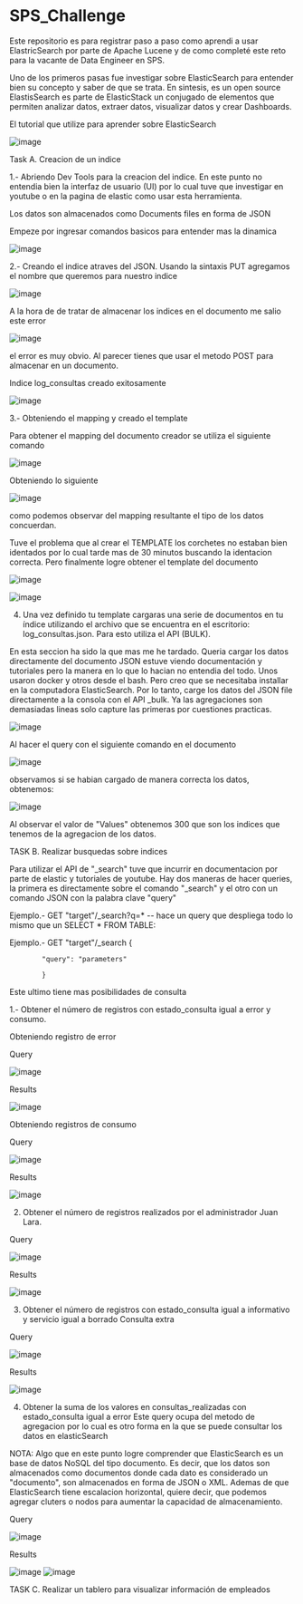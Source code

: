 # SPS_Challenge
Este repositorio es para registrar paso a paso como aprendi a usar ElastricSearch por parte de Apache Lucene y de como completé este reto para la vacante de Data Engineer en SPS.

Uno de los primeros pasas fue investigar sobre ElasticSearch para entender bien su concepto y saber de que se trata. 
En sintesis, es un open source ElastisSearch es parte de ElasticStack un conjugado de elementos que permiten analizar datos, extraer datos, visualizar datos y crear Dashboards.

El tutorial que utilize para aprender sobre ElasticSearch 


![image](https://user-images.githubusercontent.com/101696287/185002165-ed8dd51a-0f16-415b-97c0-551a16cc415b.png)



Task A. Creacion de un indice

1.- Abriendo Dev Tools para la creacion del indice. En este punto no entendia bien la interfaz de usuario (UI) por lo cual tuve que investigar en youtube o en la pagina de elastic como usar esta herramienta.

Los datos son almacenados como Documents files en forma de JSON

Empeze por ingresar comandos basicos para entender mas la dinamica 


![image](https://user-images.githubusercontent.com/101696287/185001578-bf7e02ea-86c3-4c75-bed4-457f667fa603.png)



2.- Creando el indice atraves del JSON. Usando la sintaxis PUT agregamos el nombre que queremos para nuestro indice 


![image](https://user-images.githubusercontent.com/101696287/185001976-11e8c186-019f-41e2-a6f2-c3e3b126e4b6.png)


A la hora de de tratar de almacenar los indices en el documento me salio este error 

![image](https://user-images.githubusercontent.com/101696287/185002504-df3a7f76-c52d-4190-8ec3-2219c136ad57.png)

el error es muy obvio. Al parecer tienes que usar el metodo POST para almacenar en un documento.

Indice log_consultas creado exitosamente 

![image](https://user-images.githubusercontent.com/101696287/185002814-7c5ea1d8-d6f5-44c5-8bea-adb6059a0d97.png)

3.- Obteniendo el mapping y creado el template

Para obtener el mapping del documento creador se utiliza el siguiente comando

![image](https://user-images.githubusercontent.com/101696287/185007222-8fcf2574-4d6e-4cf3-94c4-deff3d69194d.png)

Obteniendo lo siguiente 

![image](https://user-images.githubusercontent.com/101696287/185007294-088b9f5b-16c3-4579-bd1c-ddb8eb99eb0f.png)


como podemos observar del mapping resultante el tipo de los datos concuerdan.

Tuve el problema que al crear el TEMPLATE los corchetes no estaban bien identados por lo cual tarde mas de 30 minutos buscando la identacion correcta. Pero finalmente logre obtener el template del documento

![image](https://user-images.githubusercontent.com/101696287/185009476-b3d657d1-61ba-49da-9d43-06504339c2b8.png)

![image](https://user-images.githubusercontent.com/101696287/185009519-0f422a98-d8da-420b-bf54-ecbbf01f5352.png)

4. Una vez definido tu template cargaras una serie de documentos en tu índice utilizando el archivo que se encuentra en el escritorio: log_consultas.json. Para esto utiliza el API (BULK).

En esta seccion ha sido la que mas me he tardado. Queria cargar los datos directamente del documento JSON estuve viendo documentación y tutoriales pero la manera en lo que lo hacian no entendia del todo. Unos usaron docker y otros desde el bash. Pero creo que se necesitaba installar en la computadora ElasticSearch. Por lo tanto, carge los datos del JSON file directamente a la consola con el API _bulk. Ya las agregaciones son demasiadas lineas solo capture las primeras por cuestiones practicas. 

![image](https://user-images.githubusercontent.com/101696287/185020651-1ea55a2a-07ee-4ea4-beba-6326569eae43.png)

Al hacer el query con el siguiente comando en el documento  

![image](https://user-images.githubusercontent.com/101696287/185020753-eb3e1561-b97b-4670-b02a-16eafaff7093.png)

observamos si se habian cargado de manera correcta los datos, obtenemos:

![image](https://user-images.githubusercontent.com/101696287/185020947-764899f7-7035-4603-a7fd-e6d3c2560d5c.png)

Al observar el valor de "Values" obtenemos 300 que son los indices que tenemos de la agregacion de los datos.


TASK B. Realizar  busquedas sobre indices

Para utilizar el API de "_search" tuve que incurrir en documentacion por parte de elastic y tutoriales de youtube. Hay dos maneras de hacer queries, la primera es directamente sobre el comando "_search" y el otro con un comando JSON con la palabra clave "query"

Ejemplo.- GET "target"/_search?q=* -- hace un query que despliega todo lo mismo que un SELECT * FROM TABLE:

Ejemplo.- GET "target"/_search 
            {
            
            "query": "parameters" 
            
            }

Este ultimo tiene mas posibilidades de consulta

1.- Obtener el número de registros con estado_consulta igual a error y consumo.

Obteniendo registro de error

Query

![image](https://user-images.githubusercontent.com/101696287/185027894-15bdb619-e5a6-4cd8-ae03-fc499bd86ab8.png)

Results

![image](https://user-images.githubusercontent.com/101696287/185027985-d31f15bf-d861-470e-b0e5-b9ea6ffcc087.png)

Obteniendo registros de consumo

Query

![image](https://user-images.githubusercontent.com/101696287/185028058-5b451a99-45fb-4b29-9809-ec29e8d088ab.png)

Results

![image](https://user-images.githubusercontent.com/101696287/185028115-c99513ec-a5a3-4b53-b57d-37c8944a797a.png)

2. Obtener el número de registros realizados por el administrador Juan Lara.

Query 

![image](https://user-images.githubusercontent.com/101696287/185028383-9e217708-8174-4bcf-a9fe-415888011a8a.png)

Results

![image](https://user-images.githubusercontent.com/101696287/185028420-3ff94c48-b67b-4c26-993a-bbe1c923f101.png)

3. Obtener el número de registros con estado_consulta igual a informativo y servicio igual a borrado
Consulta extra

Query

![image](https://user-images.githubusercontent.com/101696287/185028702-4b102940-e84d-482b-8f86-579207b8b424.png)


Results

![image](https://user-images.githubusercontent.com/101696287/185028721-94aa45e5-8ca8-4cd4-b0be-06bb663f920d.png)

4. Obtener la suma de los valores en consultas_realizadas con estado_consulta igual a error
Este query ocupa del metodo de agregacion por lo cual es otro forma en la que se puede consultar los datos en elasticSearch

NOTA: Algo que en este punto logre comprender que ElasticSearch es un base de datos NoSQL del tipo documento. Es decir, que los datos son almacenados como documentos donde cada dato es considerado un "documento", son almacenados en forma de JSON o XML. Ademas de que ElasticSearch tiene escalacion horizontal, quiere decir, que podemos agregar cluters o nodos para aumentar la capacidad de almacenamiento.

Query 

![image](https://user-images.githubusercontent.com/101696287/185031054-13e086e1-3047-477c-a9ba-fb6833c76dc4.png)


Results

![image](https://user-images.githubusercontent.com/101696287/185031099-ee24837a-cfd8-4206-aebf-cb9d1c6ba8c5.png)
![image](https://user-images.githubusercontent.com/101696287/185031138-5285131e-29cf-4094-87e9-4293cb7f181b.png)


TASK C. Realizar un tablero para visualizar información de empleados 
